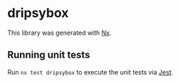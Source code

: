 # dripsybox

This library was generated with [Nx](https://nx.dev).

## Running unit tests

Run `nx test dripsybox` to execute the unit tests via [Jest](https://jestjs.io).
